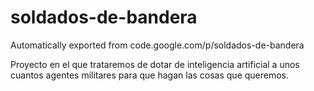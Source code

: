 # soldados-de-bandera
Automatically exported from code.google.com/p/soldados-de-bandera

Proyecto en el que trataremos de dotar de inteligencia artificial a unos cuantos agentes militares para que hagan las cosas que queremos.
